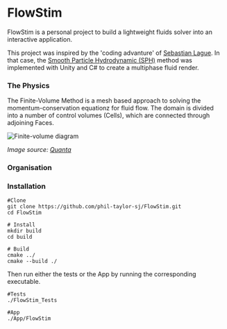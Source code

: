 # FlowStim

FlowStim is a personal project to build a lightweight fluids solver into an interactive application.

This project was inspired by the 'coding advanture' of [Sebastian Lague](https://www.youtube.com/watch?v=rSKMYc1CQHE). In that case, the [Smooth Particle Hydrodynamic (SPH)](https://en.wikipedia.org/wiki/Smoothed-particle_hydrodynamics) method was implemented with Unity and C# to create a multiphase fluid render.


### The Physics

The Finite-Volume Method is a mesh based approach to solving the momentum-conservation equationz for fluid flow. The domain is divided into a number of control volumes (Cells), which are connected through adjoining Faces.

![Finite-volume diagram](https://www.quantamagazine.org/wp-content/uploads/2018/01/Navier-StokesEquation_560.jpg)

*Image source: [Quanta](https://www.quantamagazine.org/what-makes-the-hardest-equations-in-physics-so-difficult-20180116/)*

### Organisation



### Installation

```
#Clone
git clone https://github.com/phil-taylor-sj/FlowStim.git
cd FlowStim

# Install
mkdir build
cd build

# Build
cmake ../
cmake --build ./
```

Then run either the tests or the App by running the corresponding executable.
```
#Tests
./FlowStim_Tests

#App
./App/FlowStim
```

